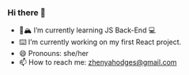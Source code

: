 ### Hi there 👋

<!--
**zhenyahodges/zhenyahodges** is a ✨ _special_ ✨ repository because its `README.md` (this file) appears on your GitHub profile.

Here are some ideas to get you started:

- 🔭 I’m currently working on ...
- 👯 I’m looking to collaborate on ...
- 🤔 I’m looking for help with ...
- 💬 Ask me about ...
- 😄 Pronouns: ...
- ⚡ Fun fact: ...
-->

- 🌱:mountain_snow: I’m currently learning JS Back-End :computer:
- :keyboard: I’m currently working on my first React project.
- 😄 Pronouns: she/her
- 📫 How to reach me: zhenyahodges@gmail.com
